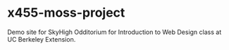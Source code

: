 # x455-moss-project

Demo site for SkyHigh Odditorium for Introduction to Web Design class at UC Berkeley Extension. 
